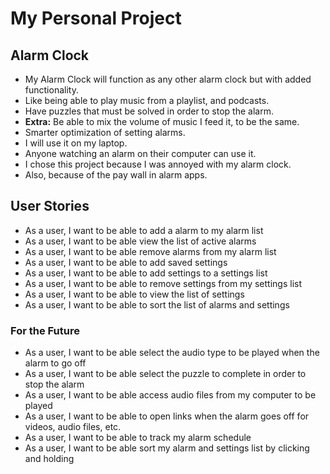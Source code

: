 # My Personal Project

## Alarm Clock

- My Alarm Clock will function as any other alarm clock but with added functionality.
- Like being able to play music from a playlist, and podcasts.
- Have puzzles that must be solved in order to stop the alarm.
- **Extra:** Be able to mix the volume of music I feed it, to be the same.
- Smarter optimization of setting alarms.
- I will use it on my laptop.
- Anyone watching an alarm on their computer can use it.
- I chose this project because I was annoyed with my alarm clock.
- Also, because of the pay wall in alarm apps.

## User Stories
- As a user, I want to be able to add a alarm to my alarm list
- As a user, I want to be able view the list of active alarms
- As a user, I want to be able remove alarms from my alarm list
- As a user, I want to be able to add saved settings
- As a user, I want to be able to add settings to a settings list
- As a user, I want to be able to remove settings from my settings list
- As a user, I want to be able to view the list of settings
- As a user, I want to be able to sort the list of alarms and settings
### For the Future
- As a user, I want to be able select the audio type to be played when the alarm to go off
- As a user, I want to be able select the puzzle to complete in order to stop the alarm
- As a user, I want to be able access audio files from my computer to be played
- As a user, I want to be able to open links when the alarm goes off for videos, audio files, etc.
- As a user, I want to be able to track my alarm schedule
- As a user, I want to be able sort my alarm and settings list by clicking and holding